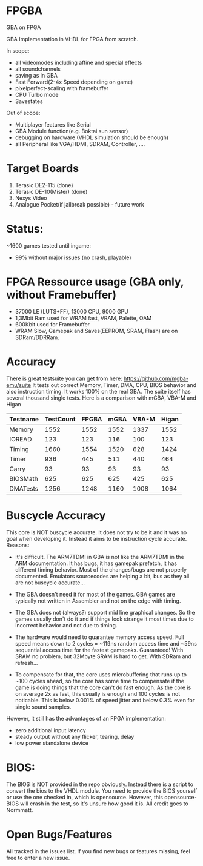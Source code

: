 # FPGBA

GBA on FPGA

GBA Implementation in VHDL for FPGA from scratch.

In scope:
- all videomodes including affine and special effects
- all soundchannels
- saving as in GBA
- Fast Forward(2-4x Speed depending on game)
- pixelperfect-scaling with framebuffer
- CPU Turbo mode
- Savestates

Out of scope:
- Multiplayer features like Serial
- GBA Module function(e.g. Boktai sun sensor)
- debugging on hardware (VHDL simulation should be enough)
- all Peripheral like VGA/HDMI, SDRAM, Controller, ....

# Target Boards
1. Terasic DE2-115 (done)
2. Terasic DE-10(Mister) (done)
3. Nexys Video
4. Analogue Pocket(if jailbreak possible) - future work

# Status: 

~1600 games tested until ingame:
- 99% without major issues (no crash, playable)

# FPGA Ressource usage (GBA only, without Framebuffer)

- 37000 LE (LUTS+FF), 13000 CPU, 9000 GPU
- 1,3Mbit Ram used for WRAM fast, VRAM, Palette, OAM
- 600Kbit used for Framebuffer
- WRAM Slow, Gamepak and Saves(EEPROM, SRAM, Flash) are on SDRam/DDRRam.

# Accuracy

There is great testsuite you can get from here: https://github.com/mgba-emu/suite
It tests out correct Memory, Timer, DMA, CPU, BIOS behavior and also instruction timing. It works 100% on the real GBA.
The suite itself has several thousand single tests. Here is a comparison with mGBA, VBA-M and Higan

Testname | TestCount | FPGBA | mGBA | VBA-M | Higan
---------|-----------|-------|------|-------|-------
Memory   |      1552 |  1552 | 1552 |  1337 | 1552
IOREAD   |       123 |   123 |  116 |   100 |  123
Timing   |      1660 |  1554 | 1520 |   628 | 1424
Timer    |       936 |   445 |  511 |   440 |  464
Carry    |        93 |    93 |   93 |    93 |   93
BIOSMath |       625 |   625 |  625 |   425 |  625
DMATests |      1256 |  1248 | 1160 |  1008 | 1064


# Buscycle Accuracy

This core is NOT buscycle accurate.
It does not try to be it and it was no goal when developing it.
Instead it aims to be instruction cycle accurate.
Reasons:

- It's difficult. The ARM7TDMI in GBA is not like the ARM7TDMI in the ARM documentation. It has bugs, it has gamepak prefetch, it has different timing behavior.
Most of the changes/bugs are not properly documented. Emulators sourcecodes are helping a bit, bus as they all are not buscycle accurate...

- The GBA doesn't need it for most of the games. GBA games are typically not written in Assembler and not on the edge with timing.

- The GBA does not (always?) support mid line graphical changes.
So the games usually don't do it and if things look strange it most times due to incorrect behavior and not due to timing.

- The hardware would need to guarantee memory access speed.
Full speed means down to 2 cycles = ~119ns random access time and ~59ns sequential access time for the fastest gamepaks. Guaranteed!
With SRAM no problem, but 32Mbyte SRAM is hard to get. With SDRam and refresh...

- To compensate for that, the core uses microbuffering that runs up to ~100 cycles ahead, 
so the core has some time to compensate if the game is doing things that the core can't do fast enough.
As the core is on average 2x as fast, this usually is enough and 100 cycles is not noticable.
This is below 0.001% of speed jitter and below 0.3% even for single sound samples.

However, it still has the advantages of an FPGA implementation:
- zero additional input latency
- steady output without any flicker, tearing, delay
- low power standalone device

# BIOS:

The BIOS is NOT provided in the repo obviously. Instead there is a script to convert the bios to the VHDL module.
You need to provide the BIOS yourself or use the one checked in, which is opensource. 
However, this opensource-BIOS will crash in the test, so it's unsure how good it is.
All credit goes to Normmatt.

# Open Bugs/Features

All tracked in the issues list. If you find new bugs or features missing, feel free to enter a new issue.
